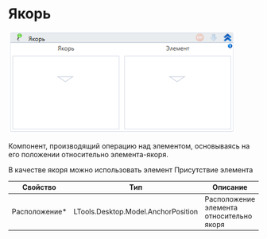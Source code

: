 # Якорь

![](../../../../resources/activities/basic/desktop/gen1/image-19.png)

Компонент, производящий операцию над элементом, основываясь на его положении относительно элемента-якоря.

В качестве якоря можно использовать элемент Присутствие элемента

| Свойство       | Тип                                 | Описание                                 |
| -------------- | ----------------------------------- | ---------------------------------------- |
| Расположение\* | LTools.Desktop.Model.AnchorPosition | Расположение элемента относительно якоря |

